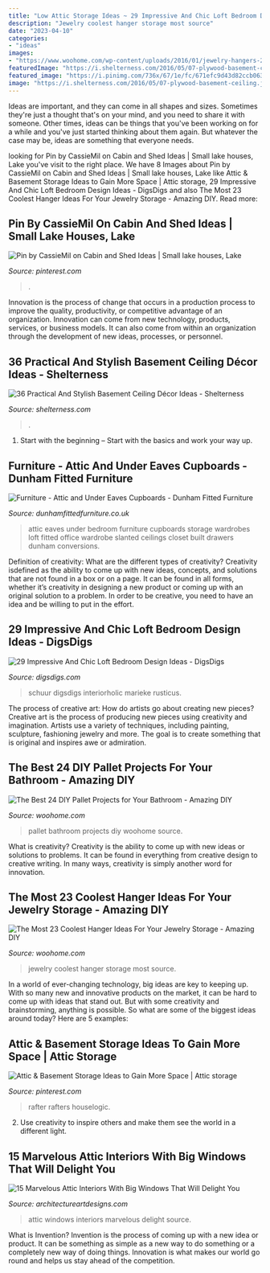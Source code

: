 ```yaml
---
title: "Low Attic Storage Ideas ~ 29 Impressive And Chic Loft Bedroom Design Ideas"
description: "Jewelry coolest hanger storage most source"
date: "2023-04-10"
categories:
- "ideas"
images:
- "https://www.woohome.com/wp-content/uploads/2016/01/jewelry-hangers-22.jpg"
featuredImage: "https://i.shelterness.com/2016/05/07-plywood-basement-ceiling.jpg"
featured_image: "https://i.pinimg.com/736x/67/1e/fc/671efc9d43d82ccb06310a1469e34ca5.jpg"
image: "https://i.shelterness.com/2016/05/07-plywood-basement-ceiling.jpg"
---
```



Ideas are important, and they can come in all shapes and sizes. Sometimes they're just a thought that's on your mind, and you need to share it with someone. Other times, ideas can be things that you've been working on for a while and you've just started thinking about them again. But whatever the case may be, ideas are something that everyone needs.

	

		
looking for Pin by CassieMil on Cabin and Shed Ideas | Small lake houses, Lake you've visit to the right place. We have 8 Images about Pin by CassieMil on Cabin and Shed Ideas | Small lake houses, Lake like Attic &amp; Basement Storage Ideas to Gain More Space | Attic storage, 29 Impressive And Chic Loft Bedroom Design Ideas - DigsDigs and also The Most 23 Coolest Hanger Ideas For Your Jewelry Storage - Amazing DIY. Read more:
		
    
## Pin By CassieMil On Cabin And Shed Ideas | Small Lake Houses, Lake

<img loading=lazy src="https://i.pinimg.com/736x/8b/e8/45/8be8455a8f03da47ded2e0936c591eaa.jpg" onerror="this.onerror=null;this.src='https://tse2.mm.bing.net/th?id=OIP.PfH6qJmm8ooXOAm6ouawugHaF6&amp;pid=15.1';" alt="Pin by CassieMil on Cabin and Shed Ideas | Small lake houses, Lake">

_Source: pinterest.com_

>. 

	

Innovation is the process of change that occurs in a production process to improve the quality, productivity, or competitive advantage of an organization. Innovation can come from new technology, products, services, or business models. It can also come from within an organization through the development of new ideas, processes, or personnel.

    
## 36 Practical And Stylish Basement Ceiling Décor Ideas - Shelterness

<img loading=lazy src="https://i.shelterness.com/2016/05/07-plywood-basement-ceiling.jpg" onerror="this.onerror=null;this.src='https://tse1.mm.bing.net/th?id=OIP.4En2ZpqXNsTUiEqWJeh_dQHaJ4&amp;pid=15.1';" alt="36 Practical And Stylish Basement Ceiling Décor Ideas - Shelterness">

_Source: shelterness.com_

>. 

	

1. Start with the beginning – Start with the basics and work your way up.

    
## Furniture - Attic And Under Eaves Cupboards - Dunham Fitted Furniture

<img loading=lazy src="https://dunhamfittedfurniture.co.uk/wp-content/uploads/2014/01/home-office-attic-eaves-1.jpg" onerror="this.onerror=null;this.src='https://tse1.mm.bing.net/th?id=OIP.eNyMeBGu3hZLXn4AIWI5kwHaJ4&amp;pid=15.1';" alt="Furniture - Attic and Under Eaves Cupboards - Dunham Fitted Furniture">

_Source: dunhamfittedfurniture.co.uk_

>attic eaves under bedroom furniture cupboards storage wardrobes loft fitted office wardrobe slanted ceilings closet built drawers dunham conversions. 

	

Definition of creativity: What are the different types of creativity?
Creativity isdefined as the ability to come up with new ideas, concepts, and solutions that are not found in a box or on a page. It can be found in all forms, whether it’s creativity in designing a new product or coming up with an original solution to a problem. In order to be creative, you need to have an idea and be willing to put in the effort.

    
## 29 Impressive And Chic Loft Bedroom Design Ideas - DigsDigs

<img loading=lazy src="https://www.digsdigs.com/photos/impressive-and-chic-loft-bedroom-design-ideas-29-554x831.jpg" onerror="this.onerror=null;this.src='https://tse1.mm.bing.net/th?id=OIP.UxCwpe3sf9H0hsIdcx5DKAHaLH&amp;pid=15.1';" alt="29 Impressive And Chic Loft Bedroom Design Ideas - DigsDigs">

_Source: digsdigs.com_

>schuur digsdigs interiorholic marieke rusticus. 

	

The process of creative art: How do artists go about creating new pieces?
Creative art is the process of producing new pieces using creativity and imagination. Artists use a variety of techniques, including painting, sculpture, fashioning jewelry and more. The goal is to create something that is original and inspires awe or admiration.

    
## The Best 24 DIY Pallet Projects For Your Bathroom - Amazing DIY

<img loading=lazy src="http://www.woohome.com/wp-content/uploads/2016/05/bathroom-pallet-projects-woohome-19.jpg" onerror="this.onerror=null;this.src='https://tse2.mm.bing.net/th?id=OIP.ayITAhFK5Lpj8BDt70r07QHaLh&amp;pid=15.1';" alt="The Best 24 DIY Pallet Projects for Your Bathroom - Amazing DIY">

_Source: woohome.com_

>pallet bathroom projects diy woohome source. 

	

What is creativity?
Creativity is the ability to come up with new ideas or solutions to problems. It can be found in everything from creative design to creative writing. In many ways, creativity is simply another word for innovation.

    
## The Most 23 Coolest Hanger Ideas For Your Jewelry Storage - Amazing DIY

<img loading=lazy src="https://www.woohome.com/wp-content/uploads/2016/01/jewelry-hangers-22.jpg" onerror="this.onerror=null;this.src='https://tse1.mm.bing.net/th?id=OIP.DbfE5V5q1ecyTr_9muuHnAHaLh&amp;pid=15.1';" alt="The Most 23 Coolest Hanger Ideas For Your Jewelry Storage - Amazing DIY">

_Source: woohome.com_

>jewelry coolest hanger storage most source. 

	

In a world of ever-changing technology, big ideas are key to keeping up. With so many new and innovative products on the market, it can be hard to come up with ideas that stand out. But with some creativity and brainstorming, anything is possible. So what are some of the biggest ideas around today? Here are 5 examples: 

    
## Attic &amp; Basement Storage Ideas To Gain More Space | Attic Storage

<img loading=lazy src="https://i.pinimg.com/736x/67/1e/fc/671efc9d43d82ccb06310a1469e34ca5.jpg" onerror="this.onerror=null;this.src='https://tse3.mm.bing.net/th?id=OIP.AOs9_OeTvQzq9WY46CrZKAHaHh&amp;pid=15.1';" alt="Attic &amp; Basement Storage Ideas to Gain More Space | Attic storage">

_Source: pinterest.com_

>rafter rafters houselogic. 

	

2. Use creativity to inspire others and make them see the world in a different light.

    
## 15 Marvelous Attic Interiors With Big Windows That Will Delight You

<img loading=lazy src="https://www.architectureartdesigns.com/wp-content/uploads/2017/03/8-24.jpg" onerror="this.onerror=null;this.src='https://tse1.mm.bing.net/th?id=OIP.UlLZeEDZAYvICXc9qw8k8QAAAA&amp;pid=15.1';" alt="15 Marvelous Attic Interiors With Big Windows That Will Delight You">

_Source: architectureartdesigns.com_

>attic windows interiors marvelous delight source. 

	

What is Invention?
Invention is the process of coming up with a new idea or product. It can be something as simple as a new way to do something or a completely new way of doing things. Innovation is what makes our world go round and helps us stay ahead of the competition.

